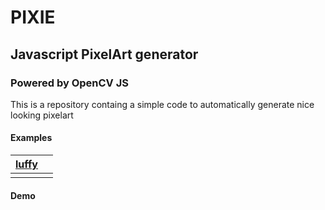 # PIXIE
## Javascript PixelArt generator
### Powered by OpenCV JS

This is a repository containg a simple code to automatically generate nice looking pixelart

#### Examples

|[luffy](assets/img.png)|[]()|
|---|---|
|||
#### Demo


